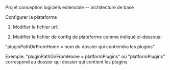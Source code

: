 Projet conception logiciels extensible -- architecture de base

Configurer la plateforme

1. Modifier le fichier url:

2. Modifier le fichier de config  de plateforme comme indiqué ci-dessous:

"pluginPathDirFromHome = nom du dossier qui contiendra les plugins"

Exemple:
"pluginPathDirFromHome = platformPlugins" où "platformPlugins" correspond au dossier qui dossier qui contient les plugins.
	
